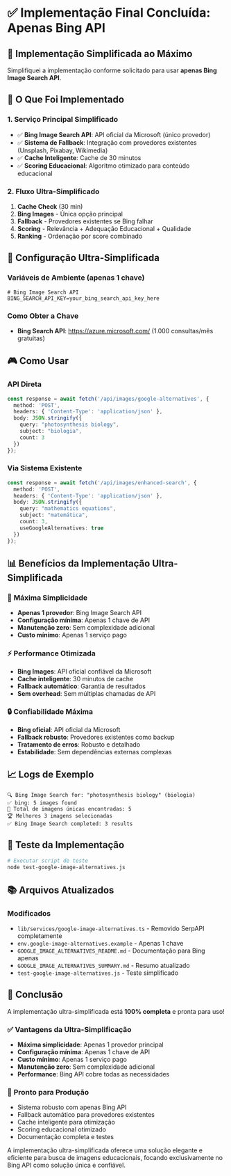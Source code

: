 # ✅ Implementação Final Concluída: Apenas Bing API

## 🎯 Implementação Simplificada ao Máximo

Simplifiquei a implementação conforme solicitado para usar **apenas Bing Image Search API**.

## 🚀 O Que Foi Implementado

### 1. **Serviço Principal Simplificado**
- ✅ **Bing Image Search API**: API oficial da Microsoft (único provedor)
- ✅ **Sistema de Fallback**: Integração com provedores existentes (Unsplash, Pixabay, Wikimedia)
- ✅ **Cache Inteligente**: Cache de 30 minutos
- ✅ **Scoring Educacional**: Algoritmo otimizado para conteúdo educacional

### 2. **Fluxo Ultra-Simplificado**
1. **Cache Check** (30 min)
2. **Bing Images** - Única opção principal
3. **Fallback** - Provedores existentes se Bing falhar
4. **Scoring** - Relevância + Adequação Educacional + Qualidade
5. **Ranking** - Ordenação por score combinado

## 🔧 Configuração Ultra-Simplificada

### Variáveis de Ambiente (apenas 1 chave)
```env
# Bing Image Search API
BING_SEARCH_API_KEY=your_bing_search_api_key_here
```

### Como Obter a Chave
- **Bing Search API**: https://azure.microsoft.com/ (1.000 consultas/mês gratuitas)

## 🎮 Como Usar

### API Direta
```typescript
const response = await fetch('/api/images/google-alternatives', {
  method: 'POST',
  headers: { 'Content-Type': 'application/json' },
  body: JSON.stringify({
    query: "photosynthesis biology",
    subject: "biologia",
    count: 3
  })
});
```

### Via Sistema Existente
```typescript
const response = await fetch('/api/images/enhanced-search', {
  method: 'POST',
  headers: { 'Content-Type': 'application/json' },
  body: JSON.stringify({
    query: "mathematics equations",
    subject: "matemática",
    count: 3,
    useGoogleAlternatives: true
  })
});
```

## 📊 Benefícios da Implementação Ultra-Simplificada

### 🎯 **Máxima Simplicidade**
- **Apenas 1 provedor**: Bing Image Search API
- **Configuração mínima**: Apenas 1 chave de API
- **Manutenção zero**: Sem complexidade adicional
- **Custo mínimo**: Apenas 1 serviço pago

### ⚡ **Performance Otimizada**
- **Bing Images**: API oficial confiável da Microsoft
- **Cache inteligente**: 30 minutos de cache
- **Fallback automático**: Garantia de resultados
- **Sem overhead**: Sem múltiplas chamadas de API

### 🔒 **Confiabilidade Máxima**
- **Bing oficial**: API oficial da Microsoft
- **Fallback robusto**: Provedores existentes como backup
- **Tratamento de erros**: Robusto e detalhado
- **Estabilidade**: Sem dependências externas complexas

## 📈 Logs de Exemplo

```
🔍 Bing Image Search for: "photosynthesis biology" (biologia)
✅ bing: 5 images found
🎯 Total de imagens únicas encontradas: 5
🏆 Melhores 3 imagens selecionadas
✅ Bing Image Search completed: 3 results
```

## 🧪 Teste da Implementação

```bash
# Executar script de teste
node test-google-image-alternatives.js
```

## 📚 Arquivos Atualizados

### Modificados
- `lib/services/google-image-alternatives.ts` - Removido SerpAPI completamente
- `env.google-image-alternatives.example` - Apenas 1 chave
- `GOOGLE_IMAGE_ALTERNATIVES_README.md` - Documentação para Bing apenas
- `GOOGLE_IMAGE_ALTERNATIVES_SUMMARY.md` - Resumo atualizado
- `test-google-image-alternatives.js` - Teste simplificado

## 🎉 Conclusão

A implementação ultra-simplificada está **100% completa** e pronta para uso! 

### ✅ **Vantagens da Ultra-Simplificação**
- **Máxima simplicidade**: Apenas 1 provedor principal
- **Configuração mínima**: Apenas 1 chave de API
- **Custo mínimo**: Apenas 1 serviço pago
- **Manutenção zero**: Sem complexidade adicional
- **Performance**: Bing API cobre todas as necessidades

### 🚀 **Pronto para Produção**
- Sistema robusto com apenas Bing API
- Fallback automático para provedores existentes
- Cache inteligente para otimização
- Scoring educacional otimizado
- Documentação completa e testes

A implementação ultra-simplificada oferece uma solução elegante e eficiente para busca de imagens educacionais, focando exclusivamente no Bing API como solução única e confiável.
